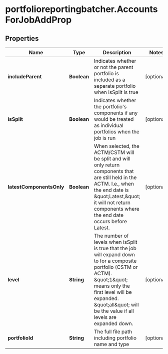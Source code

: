# portfolioreportingbatcher.AccountsForJobAddProp

## Properties

Name | Type | Description | Notes
------------ | ------------- | ------------- | -------------
**includeParent** | **Boolean** | Indicates whether or not the parent portfolio is included as a separate portfolio when isSplit is true | [optional] 
**isSplit** | **Boolean** | Indicates whether the portfolio&#39;s components if any would be treated as individual portfolios when the job is run | [optional] 
**latestComponentsOnly** | **Boolean** | When selected, the ACTM/CSTM will be split and will only return components that are still held in the ACTM. I.e., when the end date is \&quot;Latest,\&quot; it will not return components where the end date occurs before Latest. | [optional] 
**level** | **String** | The number of levels when isSplit is true that the job will expand down to for a composite portfolio (CSTM or ACTM). \&quot;1\&quot; means only the first level will be expanded. \&quot;all\&quot; will be the value if all levels are expanded down. | [optional] 
**portfolioId** | **String** | The full file path including portfolio name and type | [optional] 


